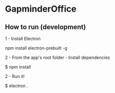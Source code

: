 # GapminderOffice

## How to run (development)

1 - Install Electron

npm install electron-prebuilt -g


2 - From the app's root folder - Install dependencies

  $ npm install

2 - Run it!

  $ electron .
